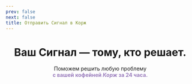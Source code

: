```yaml
---
prev: false
next: false
title: Отправить Сигнал в Корж
---
```

<div align="center">

# Ваш Сигнал — тому, кто решает.

<p>
  Поможем решить любую проблему <br class="mobile-break"> <strong><span style="color: #9B7EBD;">с вашей кофейней <em>Корж</em> за 24 часа.</span></strong>
</p>

</div>
<SignalFormKorzh1 />
